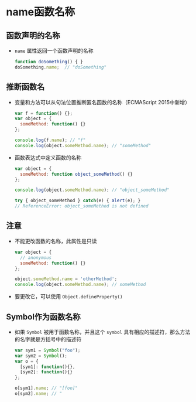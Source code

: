 # name函数名称

## 函数声明的名称

  - `name` 属性返回一个函数声明的名称

    ```js
    function doSomething() { }
    doSomething.name;  // "doSomething"
    ```

## 推断函数名

  - 变量和方法可以从句法位置推断匿名函数的名称（ECMAScript 2015中新增）

    ```js
    var f = function() {};
    var object = {
      someMethod: function() {}
    };

    console.log(f.name); // "f"
    console.log(object.someMethod.name); // "someMethod"
    ```

  - 函数表达式中定义函数的名称

    ```js
    var object = {
      someMethod: function object_someMethod() {}
    };

    console.log(object.someMethod.name); // "object_someMethod"

    try { object_someMethod } catch(e) { alert(e); }
    // ReferenceError: object_someMethod is not defined
    ```

## 注意

  - 不能更改函数的名称，此属性是只读

    ```js
    var object = {
      // anonymous
      someMethod: function() {}
    };

    object.someMethod.name = 'otherMethod';
    console.log(object.someMethod.name); // someMethod
    ```

  - 要更改它，可以使用 `Object.defineProperty()`

## Symbol作为函数名称

  - 如果 `Symbol` 被用于函数名称，并且这个 `symbol` 具有相应的描述符，那么方法的名字就是方括号中的描述符

    ```js
    var sym1 = Symbol("foo");
    var sym2 = Symbol();
    var o = {
      [sym1]: function(){},
      [sym2]: function(){}
    };

    o[sym1].name; // "[foo]"
    o[sym2].name; // "
    ```
